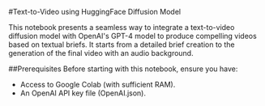 #Text-to-Video using HuggingFace Diffusion Model 

This notebook presents a seamless way to integrate a text-to-video diffusion model with OpenAI's GPT-4 model to produce compelling videos based on textual briefs. It starts from a detailed brief creation to the generation of the final video with an audio background.

##Prerequisites
Before starting with this notebook, ensure you have:

- Access to Google Colab (with sufficient RAM).
- An OpenAI API key file (OpenAI.json).
